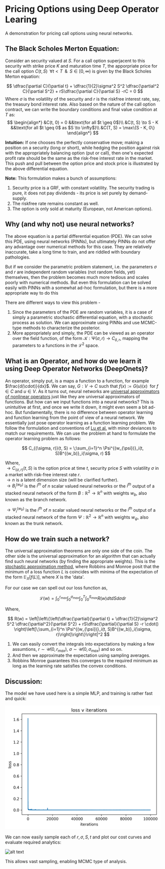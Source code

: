 # Pricing Options using Deep Operator Learing

A demonstration for pricing call options using neural networks.

## The Black Scholes Merton Equation:

Consider an security valued at $S$. For a call option superjacent to this security with strike price $K$ and maturation time $T$, the apporpriate price for the call option $C(t, S) \;\; \forall t < T \; \; \& \;\; S \in [0,\infty)$ is given by the Black Scholes Merton equation:

$$
\dfrac{\partial C}{\partial t} + \dfrac{1}{2}\sigma^2 S^2 \dfrac{\partial^2 C}{\partial S^2} + rS\dfrac{\partial C}{\partial S} -rC = 0
$$
Where $\sigma$ is the volatility of the security and $r$ is the riskfree interest rate, say, the treasury bond interest rate. Also based on the nature of the call option contract, we can write the boundary conditions and final value condition at $T$ as:
$$
\begin{align*}
   &C(t, 0) = 0 &&\text{for all $t \geq 0$}\\
   &C(t, S) \to S - K &&\text{for all $t \geq 0$ as $S \to \infty$}\\
   &C(T, S) = \max\{S - K, 0\}
\end{align*}
$$

**Intuition:** If one chooses the perfectly conservative move; making a position on a security (long or short), while hedging the position against risk with the appropriately balancing option (put or call), then one's expected profit rate should be the same as the risk-free interest rate in the market. This push and pull between the option price and stock price is illustrated by the above differential equation.

**Note:** This formulation makes a bunch of assumptions:
1. Security price is a GRF, with constant volatility. The security trading is pure, it does not pay dividends - its price is set purely by demand-supply.
2. The riskfree rate remains constant as well.
3. The option is only sold at maturity (European, not American options).

## Why (and why not) use neural networks?
The above equation is a partial differential equation (PDE). We can solve this PDE, using neural networks (PINNs), but ultimately PINNs do not offer any advantage over numerical methods for this case. They are relatively inaccurate, take a long time to train, and are riddled with boundary pathologies.

But if we consider the parametric problem statement, i.e. the parameters $\sigma$ and $r$ are independent random variables (not random fields, yet) themselves, then the problem becomes much more tedious and scales poorly with numerical methods. But even this formulation can be solved easily with PINNs with a somewhat ad-hoc formulation, but there is a more appropriate way to do this

There are different ways to view this problem - 

1. Since the parameters of the PDE are random variables, it is a case of simply a parametric stochastic differential equation, with a stochastic process as solution. We can approximate using PINNs and use MCMC-type methods to characterize the posterior.
2. More appropriately and simply, the PDE can be viewed as an operator over the field function, of the form $\mathcal{K} : \mathcal{\Psi}(\sigma, r) \rightarrow C_{\delta, r}$, mapping the parameters to a functions in the $\mathcal{L}^2$ space.

## What is an Operator, and how do we learn it using Deep Operator Networks (DeepOnets)?

An operator, simply put, is a maps a function to a function, for example $\frac{d(\cdot)}{dx}$. We can say, $G: V \rightarrow C$ such that $f(x) := G(u)(x)\;$ for $f\in C$ and $u \in V$. As it turns out, neural networks are [universal approximators of nonlinear operators](https://ieeexplore.ieee.org/document/392253) just like they are universal approximators of functions. But how can we input functions into a neural networks? This is unintuitive at first, and once we write it down, it might even seem a bit ad-hoc. But fundamentally, there is no difference between operator learning and function learning from the point of view of a neural network. We essentially just pose operator learning as a function learning problem. We follow the formulation and conventions of [Lu et al.](https://arxiv.org/abs/1910.03193) with minor deviances to match our requirements. We can use the problem at hand to formulate the operator learning problem as follows:

$$
C_{(\sigma, r)}(t, S) =  \;\sum_{i=1}^n \Psi^{(w_{\psi})}_i(t, S)B^{(w_b)}_i(\sigma, r)
$$

Where,<br>
$\rightarrow C_{(\sigma, r)}(t, S)$ is the option price at time $t$, security price $S$ with volatility $\sigma$ in a market with risk-free interest rate $r$.<br>
$\rightarrow n$ is a latent dimension size (will be clarified further).<br>
$\rightarrow B^{(w_b)}_i$ is the $i^{th}$ of $n$ scalar valued neural networks or the $i^{th}$ output of a stacked neural network of the form  $B: \mathbb{R}^2 \rightarrow \mathbb{R}^n$ with weights $w_b$, also known as the branch network.

$\rightarrow \Psi^{(w_b)}_i$ is the $i^{th}$ of $n$ scalar valued neural networks or the $i^{th}$ output of a stacked neural network of the form  $\Psi: \mathbb{R}^2 \rightarrow \mathbb{R}^n$ with weights $w_{\psi}$, also  known as the trunk network.


## How do we train such a network?

The universal approximation theorems are only one side of the coin. The other side is the universal approximation for an algorithm that can actually find such neural networks (by finding the appropriate weights). This is the[ stochastic approximation method](https://projecteuclid.org/journals/annals-of-mathematical-statistics/volume-22/issue-3/A-Stochastic-Approximation-Method/10.1214/aoms/1177729586.full), where Robbins and Monroe posit that the minimum of a loss function $L$ is coincides with minima of the expectation of the form $\mathbb{E}_{X}[f(L)]$, where $X$ is the 'data'.


For our case we can spell out our loss function as,

$$
\mathcal{L}(w) = \int_0^{r_{max}} \int_0^{\sigma_{max}}  \int_0^T \int_0^{S_{max}} R(w)dt dS d\sigma dr
$$


Where,

$$
R(w) = \left|\left\{\left(\dfrac{\partial}{\partial t} + \dfrac{1}{2}\sigma^2 S^2 \dfrac{\partial^2}{\partial S^2} + rS\dfrac{\partial}{\partial S} -r \cdot() \right)\left[\;\sum_{i=1}^n \Psi^{(w_{\psi})}_i(t, S)B^{(w_b)}_i(\sigma, r)\right]\right\}\right|^2
$$

1. We can easily convert the integrals into expectations by making a few assumtions, $r \sim \mathcal{U}(0, r_{max})$, $\sigma \sim \mathcal{U}(0, \sigma_{max})$ and so on. 
2. And then we approximate the expectation using sampling averages.
3. Robbins Monroe guarantees this converges to the required minimum as long as the learning rate satisfies the convex conditions.

## Discussion:

The model we have used here is a simple MLP, and training is rather fast and quick:

![alt text](assets/losses.png)

We can now easily sample each of $r, \sigma, S, t$ and plot our cost curves and evaluate required analytics:

![alt text](assets/evaluations.png)

This allows vast sampling, enabling MCMC type of analysis.
